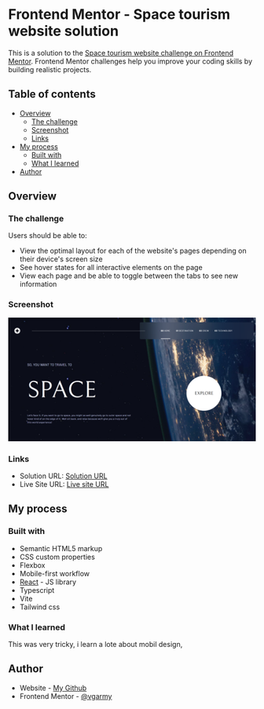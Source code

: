 # Frontend Mentor - Space tourism website solution

This is a solution to the [Space tourism website challenge on Frontend Mentor](https://www.frontendmentor.io/challenges/space-tourism-multipage-website-gRWj1URZ3). Frontend Mentor challenges help you improve your coding skills by building realistic projects. 

## Table of contents

- [Overview](#overview)
  - [The challenge](#the-challenge)
  - [Screenshot](#screenshot)
  - [Links](#links)
- [My process](#my-process)
  - [Built with](#built-with)
  - [What I learned](#what-i-learned)
- [Author](#author)

## Overview

### The challenge

Users should be able to:

- View the optimal layout for each of the website's pages depending on their device's screen size
- See hover states for all interactive elements on the page
- View each page and be able to toggle between the tabs to see new information

### Screenshot

![](./screenshot.png)


### Links

- Solution URL: [Solution URL](https://github.com/vgarmy/space-tourism-website-main)
- Live Site URL: [Live site URL](https://vgarmy.github.io/space-tourism-website-main/)

## My process

### Built with

- Semantic HTML5 markup
- CSS custom properties
- Flexbox
- Mobile-first workflow
- [React](https://reactjs.org/) - JS library
- Typescript
- Vite
- Tailwind css


### What I learned

This was very tricky, i learn a lote about mobil design,

## Author

- Website - [My Github](https://github.com/vgarmy)
- Frontend Mentor - [@vgarmy](https://www.frontendmentor.io/profile/vgarmy)

